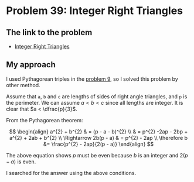# Problem 39: Integer Right Triangles

## The link to the problem

- [Integer Right Triangles](https://projecteuler.net/problem=39)

## My approach

I used Pythagorean triples in the [problem 9](./p0009.md), so I solved this problem by other method.

Assume that `a`, `b` and `c` are lengths of sides of right angle triangles, and `p` is the perimeter.
We can assume $a < b < c$ since all lengths are integer.
It is clear that $a < \dfrac{p}{3}$.

From the Pythagorean theorem:

$$
\begin{align}
a^{2} + b^{2} & = (p - a - b)^{2} \\
              & = p^{2} -2ap - 2bp + a^{2} + 2ab + b^{2} \\
\Rightarrow 2b(p - a) & = p^{2} - 2ap \\
\therefore b &= \frac{p^{2} - 2ap}{2(p - a)}
\end{align}
$$

The above equation shows $p$ must be even because $b$ is an integer and $2(p-a)$ is even.

I searched for the answer using the above conditions.
